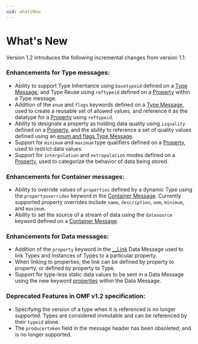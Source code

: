 ```yaml
---
uid: whatsNew
---
```


# What\'s New


Version 1.2 introduces the following incremental changes from version 1.1:

### Enhancements for Type messages:

- Ability to support Type Inheritance using `basetypeid` defined on a [Type Message](xref:typeMessages), and Type Reuse using `reftypeid` defined on a [Property](xref:typePropertiesAndFormats) within a Type message.
- Addition of the `enum` and `flags` keywords defined on a [Type Message](xref:typeMessages), used to create a reusable set of allowed values, and reference it as the datatype for a [Property](xref:typePropertiesAndFormats) using `reftypeid`.
- Ability to designate a property as holding data quality using `isquality` defined on a [Property](xref:typePropertiesAndFormats), and the ability to reference a set of quality values defined using an [enum and flags Type Message](xref:enumFlagsType).
- Support for `minimum` and `maximum` type qualifiers defined on a [Property](xref:typePropertiesAndFormats), used to restrict data values.
- Support for `interpolation` and `extrapolation` modes defined on a [Property](xref:typePropertiesAndFormats), used to categorize the behavior of data being stored.

### Enhancements for Container messages:

- Ability to override values of `properties` defined by a dynamic Type using the `propertyoverrides` keyword in the [Container Message](xref:containerMessages). Currently supported property overrides include `name`, `description`, `uom`, `minimum`, and `maximum`.
- Ability to set the source of a stream of data using the `datasource` keyword defined on a [Container Message](xref:containerMessages). 

### Enhancements for Data messages:

- Addition of the `property` keyword in the [__Link](xref:linkType) Data Message used to link Types and Instances of Types to a particular property. 
- When linking to properties, the link can be defined by property to property, or defined by property to Type.
- Support for type-less static data values to be sent in a Data Message using the new keyword [properties](xref:dataMessages) within the Data Message. 


### Deprecated Features in OMF v1.2 specification:

- Specifying the version of a type when it is referenced is no longer supported. Types are considered immutable and can be referenced by their `typeid` alone.
- The `producertoken` field in the message header has been obsoleted, and is no longer supported.
